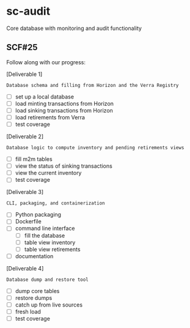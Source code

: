 # sc-audit
Core database with monitoring and audit functionality

## SCF#25
Follow along with our progress:

[Deliverable 1]

    Database schema and filling from Horizon and the Verra Registry

- [ ] set up a local database
- [ ] load minting transactions from Horizon
- [ ] load sinking transactions from Horizon
- [ ] load retirements from Verra
- [ ] test coverage

[Deliverable 2]

    Database logic to compute inventory and pending retirements views

- [ ] fill m2m tables
- [ ] view the status of sinking transactions
- [ ] view the current inventory
- [ ] test coverage

[Deliverable 3]

    CLI, packaging, and containerization

- [ ] Python packaging
- [ ] Dockerfile
- [ ] command line interface
  - [ ] fill the database
  - [ ] table view inventory
  - [ ] table view retirements
- [ ] documentation

[Deliverable 4]

    Database dump and restore tool

- [ ] dump core tables
- [ ] restore dumps
- [ ] catch up from live sources
- [ ] fresh load
- [ ] test coverage
